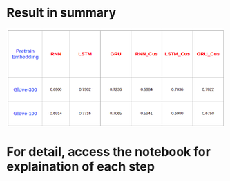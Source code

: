 # Result in summary

![Alt text](Report/result.png?raw=true "Title")

# For detail, access the notebook for explaination of each step
